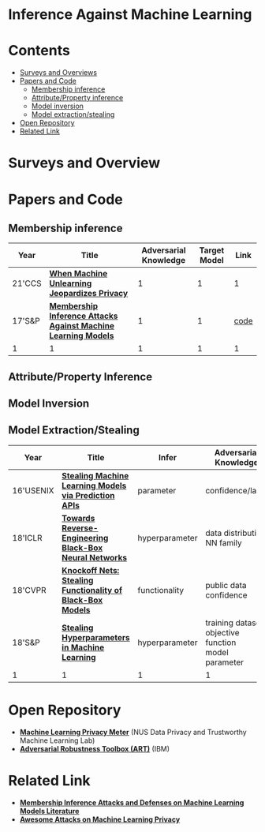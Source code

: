 # Inference Against Machine Learning

# Contents
- [Surveys and Overviews](#surveys-and-overviews)
- [Papers and Code](#papers-and-code)
  - [Membership inference](#membership-inference)
  - [Attribute/Property inference](#attributeproperty-inference)
  - [Model inversion](#model-inversion)
  - [Model extraction/stealing](#model-extractionstealing)
- [Open Repository](#open-repository)
- [Related Link](#related-link)

# Surveys and Overview

# Papers and Code

## Membership inference
| Year | Title | Adversarial Knowledge | Target Model | Link |
| - | - | - | - | - |
| 21'CCS | [**When Machine Unlearning Jeopardizes Privacy**](https://arxiv.org/abs/2005.02205) | 1 | 1 | 1 | 
| 17'S&P | [**Membership Inference Attacks Against Machine Learning Models**](https://arxiv.org/abs/1610.05820) | 1 | 1 | [code](https://github.com/csong27/membership-inference) |
| 1 | 1 | 1 | 1 | 1 |

## Attribute/Property Inference

## Model Inversion

## Model Extraction/Stealing
| Year | Title | Infer |Adversarial Knowledge | Target Model | Link |
| - | - | - | - | - | - |
| 16'USENIX | [**Stealing Machine Learning Models via Prediction APIs**](https://arxiv.org/abs/1609.02943) | parameter | confidence/label | LR/DT/SVM/NN | [code](https://github.com/ftramer/Steal-ML) |
| 18'ICLR | [**Towards Reverse-Engineering Black-Box Neural Networks**](https://arxiv.org/abs/1711.01768) | hyperparameter | data distribution <br> NN family | Image classification | [code](https://github.com/coallaoh/WhitenBlackBox) |
| 18'CVPR | [**Knockoff Nets: Stealing Functionality of Black-Box Models**](https://arxiv.org/abs/1812.02766) | functionality | public data <br> confidence  | Image classification | [code](https://github.com/tribhuvanesh/knockoffnets) |
| 18'S&P | [**Stealing Hyperparameters in Machine Learning**](https://arxiv.org/abs/1802.05351) | hyperparameter | training dataset <br> objective function <br> model parameter  | LR/SVM/NN |  |
| 1 | 1 | 1 | 1 | 1 | 1 |

# Open Repository
- [**Machine Learning Privacy Meter**](https://github.com/privacytrustlab/ml_privacy_meter) (NUS Data Privacy and Trustworthy Machine Learning Lab)
- [**Adversarial Robustness Toolbox (ART)**](https://github.com/Trusted-AI/adversarial-robustness-toolbox) (IBM)

# Related Link
- [**Membership Inference Attacks and Defenses on Machine Learning Models Literature**](https://github.com/HongshengHu/membership-inference-machine-learning-literature)
- [**Awesome Attacks on Machine Learning Privacy**](https://github.com/stratosphereips/awesome-ml-privacy-attacks#privacy-testing-tools)